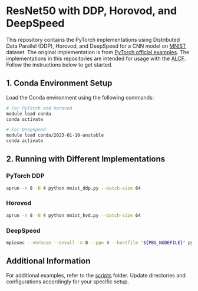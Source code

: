 # ResNet50 with DDP, Horovod, and DeepSpeed

This repository contains the PyTorch implementations using Distributed Data Parallel (DDP), Horovod, and DeepSpeed for a CNN model on [MNIST](https://ieeexplore.ieee.org/abstract/document/6296535) dataset. The original implementation is from [PyTorch official examples](https://github.com/pytorch/examples). The implementations in this repositories are intended for usage with the [ALCF](https://alcf.anl.gov). Follow the instructions below to get started.

## 1. Conda Environment Setup
Load the Conda environment using the following commands:
```bash
# For PyTorch and Horovod
module load conda 
conda activate

# For DeepSpeed
module load conda/2023-01-10-unstable
conda activate
```

## 2. Running with Different Implementations
### PyTorch DDP
```bash
aprun -n 8 -N 4 python mnist_ddp.py --batch-size 64 
```

### Horovod
```bash
aprun -n 8 -N 4 python mnist_hvd.py --batch-size 64 
```

### DeepSpeed
```bash
mpiexec --verbose --envall -n 8 --ppn 4 --hostfile "${PBS_NODEFILE}" python mnist_ds.py --deepspeed_config scripts/deepspeed/ds_config.json
```

## Additional Information

For additional examples, refer to the [scripts](scripts/) folder. Update directories and configurations accordingly for your specific setup.